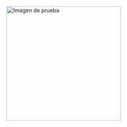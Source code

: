 <!DOCTYPE html>
<html lang="es">
<head>
  <meta charset="UTF-8">
</head>
<body>
  <img src="imagen.png" alt="Imagen de prueba" width="300" />
</body>
</html>
